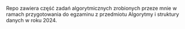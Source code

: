 Repo zawiera część zadań algorytmicznych zrobionych przeze mnie w ramach przygotowania do egzaminu z przedmiotu Algorytmy i struktury danych w roku 2024.
 
 
 
 
